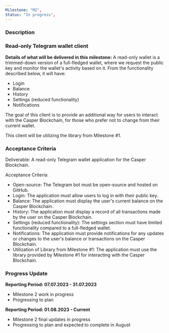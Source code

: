 ```yaml
---
Milestone: "M2",
Status: "In progress",
---
```

<!--lang:en--> 
### Description
### Read-only Telegram wallet client

**Details of what will be delivered in this milestone:**
A read-only wallet is a trimmed-down version of a full-fledged wallet, where we request the public key and monitor the wallet's activity based on it. From the functionality described below, it will have:

- Login
- Balance
- History
- Settings (reduced functionality)
- Notifications

The goal of this client is to provide an additional way for users to interact with the Casper Blockchain, for those who prefer not to change from their current wallet.

This client will be utilizing the library from Milestone #1.

### Acceptance Criteria

Deliverable: A read-only Telegram wallet application for the Casper Blockchain.

Acceptance Criteria:

- Open-source: The Telegram bot must be open-source and hosted on GitHub.
- Login: The application must allow users to log in with their public key.
- Balance: The application must display the user's current balance on the Casper Blockchain.
- History: The application must display a record of all transactions made by the user on the Casper Blockchain.
- Settings (reduced functionality): The settings section must have limited functionality compared to a full-fledged wallet.
- Notifications: The application must provide notifications for any updates or changes to the user's balance or transactions on the Casper Blockchain.
- Utilization of Library from Milestone #1: The application must use the library provided by Milestone #1 for interacting with the Casper Blockchain.

### Progress Update

**Reporting Period: 07.07.2023 - 31.07.2023**
- Milestone 2 work in progress
- Progressing to plan 

**Reporting Period: 01.08.2023 - Current**
- Milestone 2 final updates in progress
- Progressing to plan and expected to complete in August
